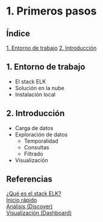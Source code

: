 # 1. Primeros pasos

## Índice

[1. Entorno de trabajo](#1-entorno-de-trabajo)
[2. Introducción](#2-introduccion)

## 1. Entorno de trabajo

- El stack ELK
- Solución en la nube
- Instalación local

## 2. Introducción

- Carga de datos
- Exploración de datos
  - Temporalidad
  - Consultas
  - Filtrado
- Visualización

## Referencias

[¿Qué es el stack ELK?](https://aprenderbigdata.com/elk/)  
[Inicio rápido](https://www.elastic.co/guide/en/kibana/current/get-started.html)  
[Análisis (Discover)](https://www.elastic.co/guide/en/kibana/current/discover.html)  
[Visualización (Dashboard)](https://www.elastic.co/guide/en/kibana/current/dashboard.html)
